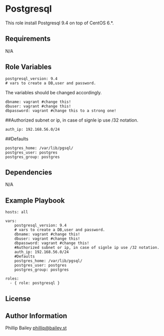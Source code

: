 Postgresql
=========

This role install Postgresql 9.4 on top of CentOS 6.*.


Requirements
------------

N/A

Role Variables
--------------

```
postgresql_version: 9.4
# vars to create a DB,user and password.
```

The variables should be changed accordingly.

```
dbname: vagrant #change this!
dbuser: vagrant #change this!
dbpassword: vagrant #change this to a strong one!
```

##Authorized subnet or ip, in case of signle ip use /32 notation.

```
auth_ip: 192.168.56.0/24
```

##Defaults

```
postgres_home: /var/lib/pgsql/
postgres_user: postgres
postgres_group: postgres
```


Dependencies
------------

N/A


Example Playbook
----------------

```
hosts: all

vars:
    postgresql_version: 9.4
    # vars to create a DB,user and password.
    dbname: vagrant #change this!
    dbuser: vagrant #change this!
    dbpassword: vagrant #change this!
    #Authorized subnet or ip, in case of signle ip use /32 notation.
    auth_ip: 192.168.56.0/24
    #Defaults
    postgres_home: /var/lib/pgsql/
    postgres_user: postgres
    postgres_group: postgres

roles:
  - { role: postgresql }
```


License
-------



Author Information
------------------

Phillip Bailey phillip@bailey.st
